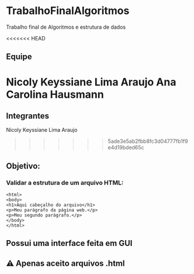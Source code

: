 # TrabalhoFinalAlgoritmos
Trabalho final de Algoritmos e estrutura de dados

<<<<<<< HEAD
## Equipe
Nicoly Keyssiane Lima Araujo
Ana Carolina Hausmann
=======
## Integrantes
Nicoly Keyssiane Lima Araujo
>>>>>>> 5ade3e5ab2fbb8fc3d04777fb1f9e4d19bded65c

## Objetivo:
### Validar a estrutura de um arquivo HTML:

```
<html>
<body>
<h1>Aqui cabeçalho do arquivo</h1>
<p>Meu parágrafo da página web.</p>
<p>Meu segundo parágrafo.</p>
</body>
</html>
```

## Possui uma interface feita em GUI

## ⚠️ Apenas aceito arquivos .html
